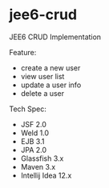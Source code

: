 jee6-crud
=========

JEE6 CRUD Implementation

Feature:
- create a new user
- view user list
- update a user info
- delete a user

Tech Spec:
- JSF 2.0
- Weld 1.0
- EJB 3.1
- JPA 2.0
- Glassfish 3.x
- Maven 3.x
- Intellij Idea 12.x
